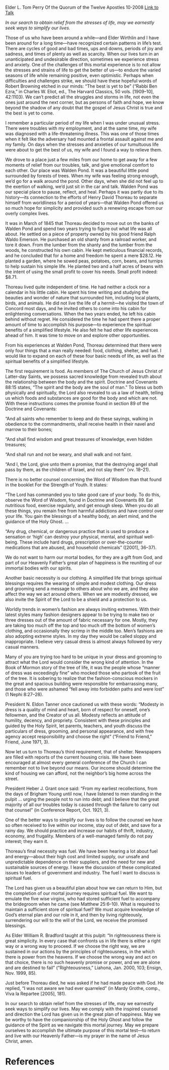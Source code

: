 Elder L. Tom Perry
Of the Quorum of the Twelve Apostles
10-2008
[Link to Talk](https://www.churchofjesuschrist.org/study/general-conference/2008/10/let-him-do-it-with-simplicity?lang=eng)

_In our search to obtain relief from the stresses of life, may we earnestly seek ways to simplify our lives._

Those of us who have been around a while—and Elder Wirthlin and I have been around for a long time—have recognized certain patterns in life’s test. There are cycles of good and bad times, ups and downs, periods of joy and sadness, and times of plenty as well as scarcity. When our lives turn in an unanticipated and undesirable direction, sometimes we experience stress and anxiety. One of the challenges of this mortal experience is to not allow the stresses and strains of life to get the better of us—to endure the varied seasons of life while remaining positive, even optimistic. Perhaps when difficulties and challenges strike, we should have these hopeful words of Robert Browning etched in our minds: “The best is yet to be” (“Rabbi Ben Ezra,” in Charles W. Eliot, ed., The Harvard Classics, 50 vols. [1909–10], 42:1103). We can’t predict all the struggles and storms in life, not even the ones just around the next corner, but as persons of faith and hope, we know beyond the shadow of any doubt that the gospel of Jesus Christ is true and the best is yet to come.

I remember a particular period of my life when I was under unusual stress. There were troubles with my employment, and at the same time, my wife was diagnosed with a life-threatening illness. This was one of those times when it felt like the adversary had mounted a frontal assault against me and my family. On days when the stresses and anxieties of our tumultuous life were about to get the best of us, my wife and I found a way to relieve them.

We drove to a place just a few miles from our home to get away for a few moments of relief from our troubles, talk, and give emotional comfort to each other. Our place was Walden Pond. It was a beautiful little pond surrounded by forests of trees. When my wife was feeling strong enough, we’d go for a walk around the pond. Other days, when she did not feel up to the exertion of walking, we’d just sit in the car and talk. Walden Pond was our special place to pause, reflect, and heal. Perhaps it was partly due to its history—its connection to the efforts of Henry David Thoreau to separate himself from worldliness for a period of years—that Walden Pond offered us so much hope for simplicity and provided such a renewing escape from our overly complex lives.

It was in March of 1845 that Thoreau decided to move out on the banks of Walden Pond and spend two years trying to figure out what life was all about. He settled on a piece of property owned by his good friend Ralph Waldo Emerson. He purchased an old shanty from a railroad worker, and tore it down. From the lumber from the shanty and the lumber from the woods, he constructed his own cabin. He kept meticulous financial records, and he concluded that for a home and freedom he spent a mere $28.12. He planted a garden, where he sowed peas, potatoes, corn, beans, and turnips to help sustain his simple life. He planted two and a half acres of beans with the intent of using the small profit to cover his needs. Small profit indeed: $8.71.

Thoreau lived quite independent of time. He had neither a clock nor a calendar in his little cabin. He spent his time writing and studying the beauties and wonder of nature that surrounded him, including local plants, birds, and animals. He did not live the life of a hermit—he visited the town of Concord most days, and he invited others to come into his cabin for enlightening conversations. When the two years ended, he left his cabin behind without regret. He considered the time he had spent there a proper amount of time to accomplish his purpose—to experience the spiritual benefits of a simplified lifestyle. He also felt he had other life experiences ahead of him. It was time to move on and explore other opportunities.



From his experiences at Walden Pond, Thoreau determined that there were only four things that a man really needed: food, clothing, shelter, and fuel. I would like to expand on each of these four basic needs of life, as well as the spiritual benefits of a simplified lifestyle.

The first requirement is food. As members of The Church of Jesus Christ of Latter-day Saints, we possess sacred knowledge from revealed truth about the relationship between the body and the spirit. Doctrine and Covenants 88:15 states, “The spirit and the body are the soul of man.” To bless us both physically and spiritually, the Lord also revealed to us a law of health, telling us which foods and substances are good for the body and which are not. With these instructions comes the promise found in section 89 of the Doctrine and Covenants:

“And all saints who remember to keep and do these sayings, walking in obedience to the commandments, shall receive health in their navel and marrow to their bones;

“And shall find wisdom and great treasures of knowledge, even hidden treasures;

“And shall run and not be weary, and shall walk and not faint.

“And I, the Lord, give unto them a promise, that the destroying angel shall pass by them, as the children of Israel, and not slay them” (vv. 18–21).

There is no better counsel concerning the Word of Wisdom than that found in the booklet For the Strength of Youth. It states:

“The Lord has commanded you to take good care of your body. To do this, observe the Word of Wisdom, found in Doctrine and Covenants 89. Eat nutritious food, exercise regularly, and get enough sleep. When you do all these things, you remain free from harmful addictions and have control over your life. You gain the blessings of a healthy body, an alert mind, and the guidance of the Holy Ghost. …

“Any drug, chemical, or dangerous practice that is used to produce a sensation or ‘high’ can destroy your physical, mental, and spiritual well-being. These include hard drugs, prescription or over-the-counter medications that are abused, and household chemicals” ([2001], 36–37).

We do not want to harm our mortal bodies, for they are a gift from God, and part of our Heavenly Father’s great plan of happiness is the reuniting of our immortal bodies with our spirits.

Another basic necessity is our clothing. A simplified life that brings spiritual blessings requires the wearing of simple and modest clothing. Our dress and grooming send a message to others about who we are, and they also affect the way we act around others. When we are modestly dressed, we also invite the Spirit of the Lord to be a shield and a protection to us.

Worldly trends in women’s fashion are always inviting extremes. With their latest styles many fashion designers appear to be trying to make two or three dresses out of the amount of fabric necessary for one. Mostly, they are taking too much off the top and too much off the bottom of women’s clothing, and occasionally they scrimp in the middle too. Men’s fashions are also adopting extreme styles. In my day they would be called sloppy and inappropriate. I believe very casual dress is almost always followed by very casual manners.

Many of you are trying too hard to be unique in your dress and grooming to attract what the Lord would consider the wrong kind of attention. In the Book of Mormon story of the tree of life, it was the people whose “manner of dress was exceedingly fine” who mocked those who partook of the fruit of the tree. It is sobering to realize that the fashion-conscious mockers in the great and spacious building were responsible for embarrassing many, and those who were ashamed “fell away into forbidden paths and were lost” (1 Nephi 8:27–28).

President N. Eldon Tanner once cautioned us with these words: “Modesty in dress is a quality of mind and heart, born of respect for oneself, one’s fellowmen, and the Creator of us all. Modesty reflects an attitude of humility, decency, and propriety. Consistent with these principles and guided by the Holy Spirit, let parents, teachers, and youth discuss the particulars of dress, grooming, and personal appearance, and with free agency accept responsibility and choose the right” (“Friend to Friend,” Friend, June 1971, 3).

Now let us turn to Thoreau’s third requirement, that of shelter. Newspapers are filled with reports of the current housing crisis. We have been encouraged at almost every general conference of the Church I can remember not to live beyond our means. Our income should determine the kind of housing we can afford, not the neighbor’s big home across the street.

President Heber J. Grant once said: “From my earliest recollections, from the days of Brigham Young until now, I have listened to men standing in the pulpit … urging the people not to run into debt; and I believe that the great majority of all our troubles today is caused through the failure to carry out that counsel” (in Conference Report, Oct. 1921, 3).

One of the better ways to simplify our lives is to follow the counsel we have so often received to live within our income, stay out of debt, and save for a rainy day. We should practice and increase our habits of thrift, industry, economy, and frugality. Members of a well-managed family do not pay interest; they earn it.

Thoreau’s final necessity was fuel. We have been hearing a lot about fuel and energy—about their high cost and limited supply, our unsafe and unpredictable dependence on their suppliers, and the need for new and sustainable sources of energy. I leave the discussion of these complicated issues to leaders of government and industry. The fuel I want to discuss is spiritual fuel.

The Lord has given us a beautiful plan about how we can return to Him, but the completion of our mortal journey requires spiritual fuel. We want to emulate the five wise virgins, who had stored sufficient fuel to accompany the bridegroom when he came (see Matthew 25:6–10). What is required to maintain a sufficient store of spiritual fuel? We must acquire knowledge of God’s eternal plan and our role in it, and then by living righteously, surrendering our will to the will of the Lord, we receive the promised blessings.

As Elder William R. Bradford taught at this pulpit: “In righteousness there is great simplicity. In every case that confronts us in life there is either a right way or a wrong way to proceed. If we choose the right way, we are sustained in our actions by the principles of righteousness, in the which there is power from the heavens. If we choose the wrong way and act on that choice, there is no such heavenly promise or power, and we are alone and are destined to fail” (“Righteousness,” Liahona, Jan. 2000, 103; Ensign, Nov. 1999, 85).

Just before Thoreau died, he was asked if he had made peace with God. He replied, “I was not aware we had ever quarreled” (in Mardy Grothe, comp., Viva la Repartee [2005], 181).

In our search to obtain relief from the stresses of life, may we earnestly seek ways to simplify our lives. May we comply with the inspired counsel and direction the Lord has given us in the great plan of happiness. May we be worthy to have the companionship of the Holy Ghost and follow the guidance of the Spirit as we navigate this mortal journey. May we prepare ourselves to accomplish the ultimate purpose of this mortal test—to return and live with our Heavenly Father—is my prayer in the name of Jesus Christ, amen.

# References
